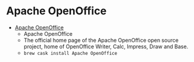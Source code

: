 # Apache OpenOffice
- [Apache OpenOffice](https://www.openoffice.org/)
  -  Apache OpenOffice
  - The official home page of the Apache OpenOffice open source project, home of OpenOffice Writer, Calc, Impress, Draw and Base.
  - `brew cask install Apache OpenOffice`

